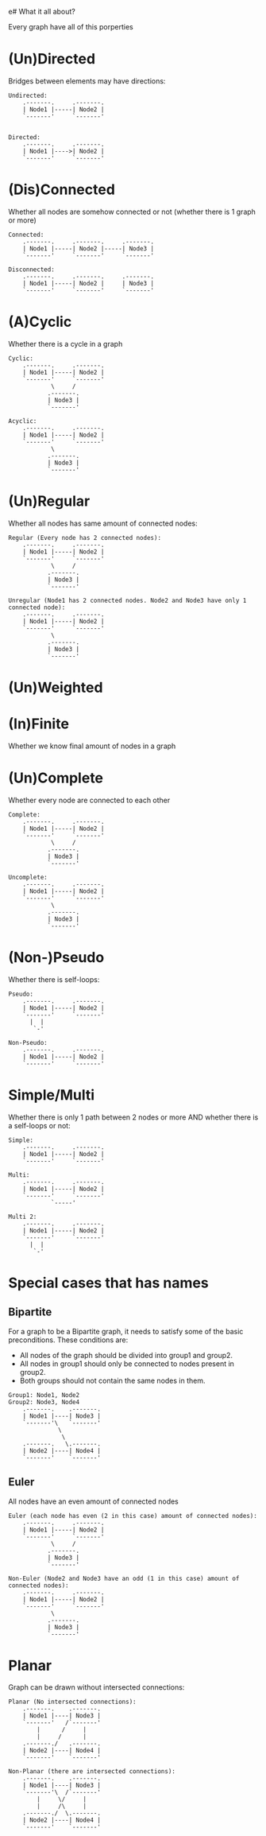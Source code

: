e# What it all about?

Every graph have all of this porperties

# (Un)Directed

Bridges between elements may have directions:

```
Undirected:
    .-------.     .-------.
    | Node1 |-----| Node2 |
    `-------'     `-------'


Directed:
    .-------.     .-------.
    | Node1 |---->| Node2 |
    `-------'     `-------'
```

# (Dis)Connected

Whether all nodes are somehow connected or not (whether there is 1 graph or more)

```
Connected:
    .-------.     .-------.     .-------.
    | Node1 |-----| Node2 |-----| Node3 |
    `-------'     `-------'     `-------'

Disconnected:
    .-------.     .-------.     .-------.
    | Node1 |-----| Node2 |     | Node3 |
    `-------'     `-------'     `-------'
```

# (A)Cyclic

Whether there is a cycle in a graph

```
Cyclic:
    .-------.     .-------.
    | Node1 |-----| Node2 |
    `-------'     `-------'
            \     /
           .-------.
           | Node3 |
           `-------'

Acyclic:
    .-------.     .-------.
    | Node1 |-----| Node2 |
    `-------'     `-------'
            \
           .-------.
           | Node3 |
           `-------'
```

# (Un)Regular

Whether all nodes has same amount of connected nodes:

```
Regular (Every node has 2 connected nodes):
    .-------.     .-------.
    | Node1 |-----| Node2 |
    `-------'     `-------'
            \     /
           .-------.
           | Node3 |
           `-------'

Unregular (Node1 has 2 connected nodes. Node2 and Node3 have only 1 connected node):
    .-------.     .-------.
    | Node1 |-----| Node2 |
    `-------'     `-------'
            \
           .-------.
           | Node3 |
           `-------'
```

# (Un)Weighted

# (In)Finite

Whether we know final amount of nodes in a graph

# (Un)Complete

Whether every node are connected to each other

```
Complete:
    .-------.     .-------.
    | Node1 |-----| Node2 |
    `-------'     `-------'
            \     /
           .-------.
           | Node3 |
           `-------'

Uncomplete:
    .-------.     .-------.
    | Node1 |-----| Node2 |
    `-------'     `-------'
            \
           .-------.
           | Node3 |
           `-------'
```

# (Non-)Pseudo

Whether there is self-loops:

```
Pseudo:
    .-------.     .-------.
    | Node1 |-----| Node2 |
    `-------'     `-------'
      |  |
       `-'

Non-Pseudo:
    .-------.     .-------.
    | Node1 |-----| Node2 |
    `-------'     `-------'
```

# Simple/Multi

Whether there is only 1 path between 2 nodes or more AND whether there is a self-loops or not:

```
Simple:
    .-------.     .-------.
    | Node1 |-----| Node2 |
    `-------'     `-------'

Multi:
    .-------.     .-------.
    | Node1 |-----| Node2 |
    `-------'     `-------'
            `-----'

Multi 2:
    .-------.     .-------.
    | Node1 |-----| Node2 |
    `-------'     `-------'
      |  |
       `-'
```

# Special cases that has names

## Bipartite

For a graph to be a Bipartite graph, it needs to satisfy some of the basic preconditions. These conditions are:

- All nodes of the graph should be divided into group1 and group2.
- All nodes in group1 should only be connected to nodes present in group2.
- Both groups should not contain the same nodes in them.

```
Group1: Node1, Node2
Group2: Node3, Node4
    .-------.    .-------.
    | Node1 |----| Node3 |
    `-------'\   `-------'
              \
               \ 
    .-------.   \.-------.
    | Node2 |----| Node4 |
    `-------'    `-------'
```

## Euler

All nodes have an even amount of connected nodes

```
Euler (each node has even (2 in this case) amount of connected nodes):
    .-------.     .-------.
    | Node1 |-----| Node2 |
    `-------'     `-------'
            \     /
           .-------.
           | Node3 |
           `-------'

Non-Euler (Node2 and Node3 have an odd (1 in this case) amount of connected nodes):
    .-------.     .-------.
    | Node1 |-----| Node2 |
    `-------'     `-------'
            \
           .-------.
           | Node3 |
           `-------'
```

# Planar

Graph can be drawn without intersected connections:

```
Planar (No intersected connections):
    .-------.    .-------.
    | Node1 |----| Node3 |
    `-------'   /`-------'
        |      /     |
        |     /      |
    .-------./   .-------.
    | Node2 |----| Node4 |
    `-------'    `-------'

Non-Planar (there are intersected connections):
    .-------.    .-------.
    | Node1 |----| Node3 |
    `-------'\  /`-------'
        |     \/     |
        |     /\     |
    .-------./  \.-------.
    | Node2 |----| Node4 |
    `-------'    `-------'
```